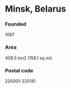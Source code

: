 # Minsk, Belarus

### Founded
  1067
### Area
  409.5 km2 (158.1 sq mi)
### Postal code
  220001-220141
